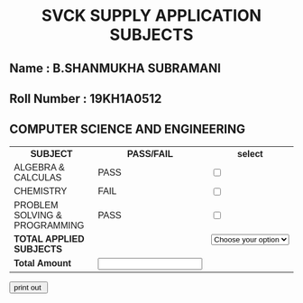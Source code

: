 <html>
<head>
<style>
#customers {
  font-family: Arial, Helvetica, sans-serif;
  border-collapse: collapse;
  width: 100%;
}

#customers td, #customers th {
  border: 1px solid #ddd;
  padding: 8px;
}

#customers tr:nth-child(even){background-color: #f2f2f2;}

#customers tr:hover {background-color: #ddd;}

#customers th {
  padding-top: 12px;
  padding-bottom: 12px;
  text-align: left;
  background-color: RED;
  color: white;
}
</style>
</head>
<body>
<h1 align="center"> SVCK SUPPLY APPLICATION SUBJECTS </h1>
<h2> Name : <bold>B.SHANMUKHA SUBRAMANI</bold> </h2>
<h2> Roll Number : 19KH1A0512</h2>
<h2> COMPUTER SCIENCE AND ENGINEERING</h2>
<table id="customers">
  <tr>
    <th>SUBJECT</th>
    <th>PASS/FAIL</th>
    <th>select</th>
  </tr>
  <tr>
    <td>ALGEBRA & CALCULAS</td>
    <td>PASS</td>
    <td>  <input type="checkbox" id="male" name="gender" value="male"></td>
  </tr>
  <tr>
    <td> CHEMISTRY</td>
    <td>FAIL</td>
    <td>  <input type="checkbox" id="male" name="gender" value="male"></td>
  </tr>
  <tr>
    <td>PROBLEM SOLVING & PROGRAMMING</td>
    <td>PASS</td><td>  <input type="checkbox" id="male" name="gender" value="male"></td></tr>
  <tr>
  <td> <label class="w3-text-green"><b>TOTAL APPLIED SUBJECTS </b></label><td>
	<td>
    <form name="frm-pin" method="post" action="pin-index-a.php">
        <input type="hidden" name="mode" value="PinRequest" />
        <select name="tot_pin_requested" onchange="calculateAmount(this.value)" required>
			<option value="" disabled selected>Choose your option</option>
			<option value="1">1</option>
			<option value="2">2</option>
			<option value="3">3</option>
			<option value="4">4</option>
			<option value="5">5</option>
			<option value="6">6</option>
			<option value="7">7</option>
			<option value="8">8</option>
			<option value="9">9</option>
			<option value="10">10</option>
			<option value="10">11</option>
			<option value="10">12</option>
			<option value="10">13</option>
			<option value="10">14</option>
			<option value="10">15</option>
		</select>
		</td>
		<tr>
        <td><b>Total Amount</b></td>
        <td><input class="w3-input w3-border" name="tot_amount" id="tot_amount" type="text" readonly></td>
        <script>
            function calculateAmount(val) {
                var tot_price = val * 150;
                /*display the result*/
                var divobj = document.getElementById('tot_amount');
                divobj.value = tot_price;
            }
        </script>
		</tr>
		</table>
	<p><input type="button" onclick='window.print()' value="print out "/></p>
	

</body>
</html>
